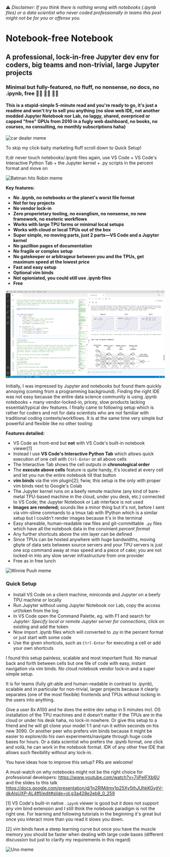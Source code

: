 ⚠️ _Disclaimer: If you think there is nothing wrong with notebooks (.ipynb files) or a data scientist who never coded professionally in teams this post might not be for you or offense you._

# Notebook-free Notebook 
## A professional, lock-in-free Jupyter dev env for coders, big teams and non-trivial, large Jupyter projects
### Minimal but fully-featured, no fluff, no nonsense, no docs, no .ipynb, free  🎅🏼  🎅🏼  🎅🏼 
#### This is a stupid-simple 5-minute read and you're ready to go, it's just a readme and won't try to sell you anything (no slow web IDE, not another modded Jupyter Notebook nor Lab, no laggy, shared, overpriced or capped "free" GPUs from 2010 in a fugly web dashboard, no books, no courses, no consulting, no monthly subscriptions haha)

![car dealer meme](https://i.imgflip.com/4q32dt.jpg)

To skip my click-baity marketing fluff scroll down to Quick Setup!

tl;dr never touch notebooks/.ipynb files again, use VS Code + VS Code's Interactive Python Tab + the Jupyter kernel + .py scripts in the percent format and move on

![Batman hits Robin meme](https://i.imgflip.com/4pceg8.jpg)



**Key features:**
- **No .ipynb, no notebooks or the planet's worst file format**
- **Not for toy projects**
- **No vendor lock-in**
- **Zero properietary tooling, no evanglism, no nonsense, no new framework, no esoteric workflows**
- **Works with large TPU farms or minimal local setups**
- **Works with cloud or local TPUs out of the box**
- **Super simple, no moving parts, just 2 parts—VS Code and a Jupyter kernel**
- **No gazillion pages of documentation**
- **No fragile or complex setup**
- **No gatekeeper or arbitrageur between you and the TPUs, get maximum speed at the lowest price**
- **Fast and easy setup**
- **Optional vim binds**
- **Not opioniated, you could still use .ipynb files**
- **Free**

![VS Code in action screenshot](vscode.png)

Initially, I was impressed by Jupyter and notebooks but found them quickly annoying (coming from a programming background). Finding the right IDE was not easy because the entire data science community is using .ipynb notebooks + many vendor-locked-in, pricey, slow products lacking essential/typical dev features. I finally came to following setup which is rather for coders and not for data scientists who are not familiar with traditional coding contexts/workflows. It is at the same time very simple but powerful and flexible like no other tooling:

**Features detailed:**

- VS Code as front-end but **not** with VS Code's built-in notebook viewer[1]
- Instead I use **VS Code's Interactive Python Tab** which allows quick execution of one cell with `Ctrl-Enter` or all above cells
- The Interactive Tab shows the cell outputs in **chronological order**
- The **execute above cells** feature is quite handy, it's located at every cell and let you run the entire notebook till that button
- **vim binds** via the vim plugin[2]; fwiw, this setup is the only with proper vim binds next to Google's Colab
- The Jupyter kernel runs on a beefy remote machine (any kind of bare-metal TPU-based machine in the cloud, under you desk, etc.) connected to VS Code; the Jupyter Notebook or Lab interface is not used
- **Images are rendered;** sounds like a minor thing but it's not, before I sent via vim-slime commands to a tmux tab with IPython which is a similar setup but I couldn't render images because it's in the terminal
- Easy shareable, human-readable raw files and git-committable `.py` files which have all the notebook data in the convinient *percent format*
- Any further shortcuts above the vim layer can be defined
- Since TPUs can be hosted anywhere with huge bandwidths, moving gbyte of data sets between source servers and your TPU servers is just one scp command away at max speed and a piece of cake; you are not locked-in into any slow server infrastructure from one provider
- Free as in free lunch

![Winnie Puuh meme](https://i.imgflip.com/4pcjke.jpg)

### Quick Setup

- Install VS Code on a client machine, miniconda and Jupyter on a beefy TPU machine or locally
- Run Jupyter without using Jupyter Notebook nor Lab, copy the access url/token from the log
- In VS Code open the Command Palette, eg. with F1 and search for _Jupyter: Specify local or remote Jupyter server for connections_, click on existing and add the token
- Now import .ipynb files which will converted to .py in the percent format or just start with some code
- Use the given shortcuts, such as `Ctrl-Enter` for executing a cell or add your own shortcuts

I found this setup painless, scalable and most important fluid. No manual back and forth between cells but one file of code with easy, instant navigation via vim binds. No cloud notebook vendor lock-in and a super simple setup.

It is for teams (fully git-able and human-readable in contrast to .ipynb), scalable and in particular for non-trivial, larger projects because it clearly separates (one of the most flexible) frontends and TPUs without locking in the users into anything.

Give a user 8x A100 and he does the entire dev setup in 5 minutes incl. OS installation of the TPU machines and it doesn't matter if the TPUs are in the cloud or under his desk haha, no lock-in nowhere. Or give this setup to a friend and he will git clone your model 1:1 and run it within seconds on his new 3090. Or another peer who prefers vim binds because it might be easier to explore/do his own experiments/navigate through huge code bases for hours. Or a data scientist who prefers the .ipynb format, one click and voilà, he can work in the notebook format. IDK of any other free IDE that allows such flexibility without any lock-in.

You have ideas how to improve this setup? PRs are welcome!

A must-watch on why notebooks might not be the right choice for professional developers: https://www.youtube.com/watch?v=7jiPeIFXb6U and the slides to this talk https://docs.google.com/presentation/d/1n2RlMdmv1p25Xy5thJUhkKGvjtV-dkAIsUXP-AL4ffI/edit#slide=id.g3a428e2eb8_0_259

[1] VS Code's built-in native `.ipynb` viewer is good but it does not support any vim bind extension and I still think the notebook paradigm is not the right one. For learning and following tutorials in the beginning it's great but once you interact more than you read it slows you down.

[2] vim binds have a steep learning curve but once you have the muscle memory you should be faster when dealing with large code bases (different discussion but just to clarify my requirements in this regard)

![Uno meme](https://i.imgflip.com/4pcetd.jpg)
